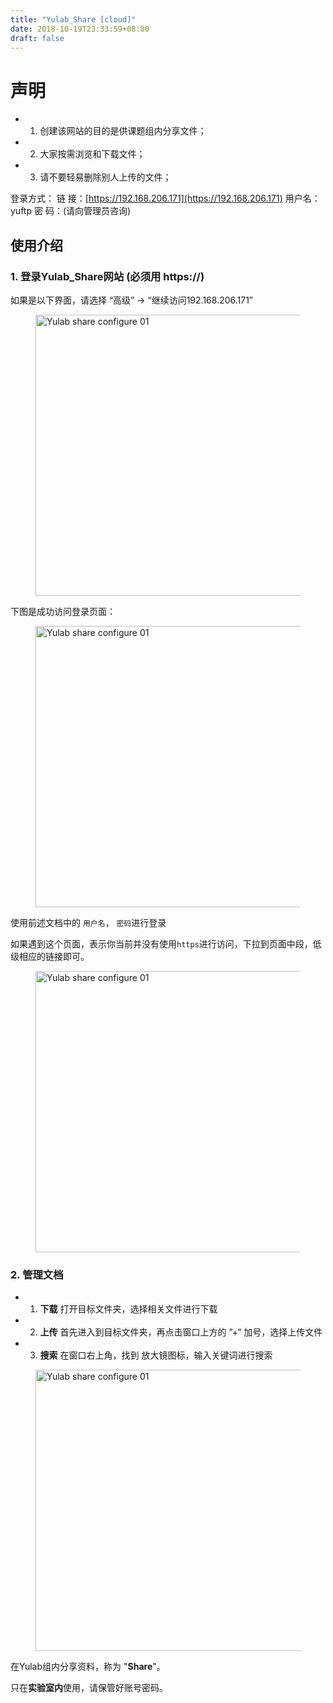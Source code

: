 ```yaml
---
title: "Yulab_Share [cloud]"
date: 2018-10-19T23:33:59+08:00
draft: false
---
```


# 声明

+ 1. 创建该网站的目的是供课题组内分享文件；  
+ 2. 大家按需浏览和下载文件；  
+ 3. 请不要轻易删除别人上传的文件；

登录方式：
链   接：[https://192.168.206.171](https://192.168.206.171)
用户名：yuftp
密   码：(请向管理员咨询) 


## 使用介绍

### 1. 登录Yulab_Share网站 (必须用 https://)

如果是以下界面，请选择 “高级” -> “继续访问192.168.206.171”

<figure>
  <img src="http://159.226.118.232/open/upload/img/yulab_share_config/yulab_share-upload_seure.png" alt="Yulab share configure 01" width="600" height="450">
</figure>

下图是成功访问登录页面：

<figure>
  <img src="http://159.226.118.232/open/upload/img/yulab_share_config/yulab_share-login-ok.png" alt="Yulab share configure 01" width="600" height="450">
</figure>

使用前述文档中的 `用户名`， `密码`进行登录

如果遇到这个页面，表示你当前并没有使用`https`进行访问，下拉到页面中段，低级相应的链接即可。

<figure>
  <img src="http://159.226.118.232/open/upload/img/yulab_share_config/yulab_share-login-http.png" alt="Yulab share configure 01" width="600" height="450">
</figure>


### 2. 管理文档

+ 1. **下载** 打开目标文件夹，选择相关文件进行下载  
+ 2. **上传** 首先进入到目标文件夹，再点击窗口上方的 ”+“ 加号，选择上传文件  
+ 3. **搜索** 在窗口右上角，找到 放大镜图标，输入关键词进行搜索

<figure>
  <img src="http://159.226.118.232/open/upload/img/yulab_share_config/yulab_share-upload_download.png" alt="Yulab share configure 01" width="600" height="450">
</figure>

在Yulab组内分享资料，称为 "**Share**"。

只在**实验室内**使用，请保管好账号密码。


